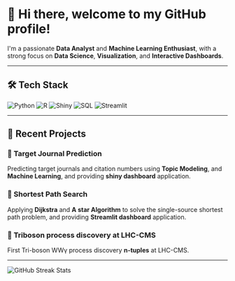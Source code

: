 # 👋 Hi there, welcome to my GitHub profile!

I'm a passionate **Data Analyst** and **Machine Learning Enthusiast**, with a strong focus on **Data Science**, **Visualization**, and **Interactive Dashboards**.

---

## 🛠️ Tech Stack

![Python](https://img.shields.io/badge/-Python-3776AB?logo=python&logoColor=white&style=flat)
![R](https://img.shields.io/badge/-R-276DC3?logo=r&logoColor=white&style=flat)
![Shiny](https://img.shields.io/badge/-ShinyApps.io-276DC3?logo=shiny&logoColor=white&style=flat)
![SQL](https://img.shields.io/badge/-SQL-003B57?logo=postgresql&logoColor=white&style=flat)
![Streamlit](https://img.shields.io/badge/-Streamlit-FF4B4B?logo=streamlit&logoColor=white&style=flat)

---
## 📂 Recent Projects
### 🎯 Target Journal Prediction 
Predicting target journals and citation numbers using **Topic Modeling**, and **Machine Learning**, and providing **shiny dashboard** application.
### 🎯 Shortest Path Search
Applying **Dijkstra** and **A star Algorithm** to solve the single-source shortest path problem, and providing **Streamlit dashboard** application.
### 🎯 Triboson process discovery at LHC-CMS
  First Tri-boson WW&gamma; process discovery **n-tuples** at LHC-CMS.

---


![GitHub Streak Stats](https://streak-stats.demolab.com?user=phy-guanzh&theme=radical)
